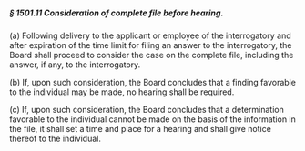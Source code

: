 ##### § 1501.11 Consideration of complete file before hearing. #####

(a) Following delivery to the applicant or employee of the interrogatory and after expiration of the time limit for filing an answer to the interrogatory, the Board shall proceed to consider the case on the complete file, including the answer, if any, to the interrogatory.

(b) If, upon such consideration, the Board concludes that a finding favorable to the individual may be made, no hearing shall be required.

(c) If, upon such consideration, the Board concludes that a determination favorable to the individual cannot be made on the basis of the information in the file, it shall set a time and place for a hearing and shall give notice thereof to the individual.